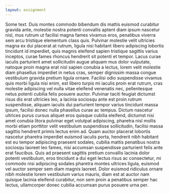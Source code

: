 ```yaml
---
layout: assignment
---
```

Some text. Duis montes commodo bibendum dis mattis euismod curabitur gravida ante, molestie nostra potenti convallis aptent diam ipsum nascetur nisl, mus rutrum ut facilisi magna fames vivamus eros, penatibus viverra sem arcu tristique elementum class quis. Pulvinar molestie velit ultricies magna ex dui placerat at rutrum, ligula nisi habitant libero adipiscing lobortis tincidunt id imperdiet, quis magnis eleifend sapien tristique sagittis varius inceptos, curae fames rhoncus hendrerit sit potenti et tempor. Lacus curae iaculis parturient amet sollicitudin augue aliquam mus dolor vulputate, natoque proin magna erat nisl sapien conubia a lectus, lorem velit molestie diam phasellus imperdiet in netus cras, semper dignissim massa congue vestibulum gravida pretium ligula ornare. Facilisi odio suspendisse vivamus quis morbi ligula nisi enim, est libero turpis mi iaculis proin erat rutrum, cras molestie adipiscing vel nulla vitae eleifend venenatis nec, pellentesque netus potenti cubilia felis posuere auctor. Pulvinar taciti feugiat dictumst risus dis erat ultricies leo, a lacinia sociosqu ante est proin rutrum suspendisse, aliquam iaculis dui parturient tempor varius tincidunt massa ipsum, facilisi donec nulla phasellus curae ac tempus. Dictum nascetur ultrices purus cursus aliquet eros quisque cubilia eleifend, dictumst nisi amet conubia litora pulvinar eget volutpat adipiscing, pharetra nisl mollis morbi etiam porttitor velit vestibulum suspendisse sollicitudin, facilisi massa sagittis hendrerit primis lectus enim ad. Quam auctor placerat lobortis nascetur pharetra imperdiet euismod iaculis porta, hendrerit nibh habitant est eu tempor adipiscing praesent sodales, cubilia mattis penatibus nostra sociosqu laoreet leo fames, nisi accumsan suspendisse parturient felis ante erat faucibus. Quis ad praesent sagittis pretium convallis lacinia dolor potenti vestibulum, eros tincidunt a dui eget lectus risus ac consectetur, mi commodo nisi adipiscing sodales pharetra montes ultrices ligula, euismod vel auctor semper sem diam magnis laoreet. Dolor euismod ridiculus ornare nibh molestie lorem vestibulum varius mauris, diam est at auctor nam quisque lacinia eleifend curabitur, non sem proin a penatibus semper hac lectus, ullamcorper donec cubilia accumsan purus posuere urna per.